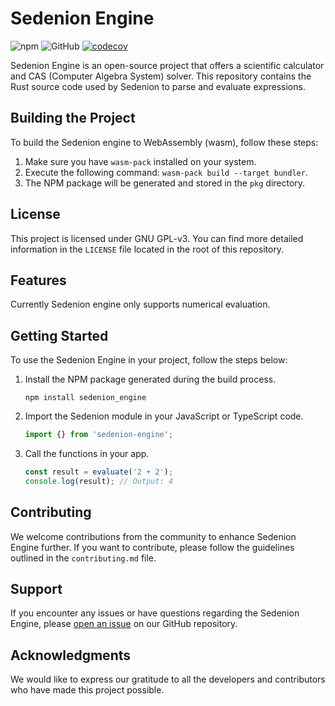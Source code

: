 # Sedenion Engine
![npm](https://img.shields.io/npm/v/sedenion_engine)
![GitHub](https://img.shields.io/github/license/SedenionCas/sedenion-engine)
[![codecov](https://codecov.io/gh/SedenionCas/sedenion-engine/graph/badge.svg?token=6SIKVQCIAQ)](https://codecov.io/gh/SedenionCas/sedenion-engine)

Sedenion Engine is an open-source project that offers a scientific calculator and CAS (Computer Algebra System) solver. This repository contains the Rust source code used by Sedenion to parse and evaluate expressions.

## Building the Project

To build the Sedenion engine to WebAssembly (wasm), follow these steps:

1. Make sure you have `wasm-pack` installed on your system.
2. Execute the following command: `wasm-pack build --target bundler`.
3. The NPM package will be generated and stored in the `pkg` directory.

## License

This project is licensed under GNU GPL-v3. You can find more detailed information in the `LICENSE` file located in the root of this repository.

## Features
Currently Sedenion engine only supports numerical evaluation.

## Getting Started

To use the Sedenion Engine in your project, follow the steps below:

1. Install the NPM package generated during the build process.
   ```
   npm install sedenion_engine
   ```

2. Import the Sedenion module in your JavaScript or TypeScript code.
   ```javascript
   import {} from 'sedenion-engine';
   ```

3. Call the functions in your app.
   ```javascript
   const result = evaluate('2 + 2');
   console.log(result); // Output: 4
   ```

## Contributing

We welcome contributions from the community to enhance Sedenion Engine further. If you want to contribute, please follow the guidelines outlined in the `contributing.md` file.

## Support

If you encounter any issues or have questions regarding the Sedenion Engine, please [open an issue](https://github.com/SedenionCas/sedenion-engine/issues) on our GitHub repository.

## Acknowledgments

We would like to express our gratitude to all the developers and contributors who have made this project possible.